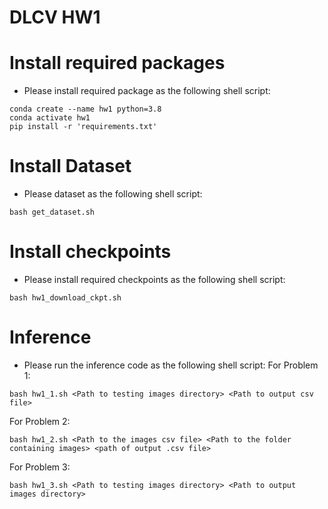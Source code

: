 # DLCV HW1 

# Install required packages
* Please install required package as the following shell script:
```shell script=
conda create --name hw1 python=3.8
conda activate hw1
pip install -r 'requirements.txt'
```

# Install Dataset
* Please dataset as the following shell script:
```shell script=
bash get_dataset.sh
```

# Install checkpoints
* Please install required checkpoints as the following shell script:
```shell script=
bash hw1_download_ckpt.sh
```

# Inference
* Please run the inference code as the following shell script:
For Problem 1:
```shell script=
bash hw1_1.sh <Path to testing images directory> <Path to output csv file> 
```
For Problem 2:
```shell script=
bash hw1_2.sh <Path to the images csv file> <Path to the folder containing images> <path of output .csv file>
```
For Problem 3:
```shell script=
bash hw1_3.sh <Path to testing images directory> <Path to output images directory> 
```

